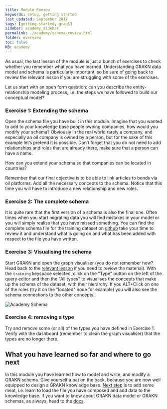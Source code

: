 ```yaml
---
title: Module Review
keywords: setup, getting started
last_updated: September 2017
tags: [getting-started, graql]
sidebar: academy_sidebar
permalink: ./academy/schema-review.html
folder: overview
toc: false
KB: academy
---
```


As usual, the last lesson of the module is just a bunch of exercises to check whether you remember what you have learned. Understanding GRAKN data model and schema is particularly important, so be sure of going back to review the relevant lesson if you are struggling with some of the exercises.

Let us start with an open form question: can you describe the entity-relationship modeling process, i.e. the steps we have followed to build our conceptual model?

### Exercise 1: Extending the schema
Open the schema file you have built in this module. Imagine that you wanted to add to your knowledge base people owning companies, how would you modify your schema? Obviously in the real world rarely a company, and especially an oil company is owned by a person, but for the sake of this example let’s pretend it is possible. Don’t forget that you do not need to add relationships and roles that are already there, make sure that a person can have a name.

How can you extend your schema so that companies can be located in countries?

Remember that our final objective is to be able to link articles to bonds via oil platforms. Add all the necessary concepts to the schema. Notice that this time you will have to introduce a new relationship and new roles.

### Exercise 2: The complete schema
It is quite rare that the first version of a schema is also the final one. Often times when you start migrating data you will find mistakes in your model or you will simply realise that you have missed something. You can find the complete schema file for the training dataset on [github](https://github.com/graknlabs/academy/blob/master/short-training/schema.gql) take your time to review it and understand what is going on and what has been added with respect to the file you have written.

### Exercise 3: Visualising the schema
Start GRAKN and open the graph visualiser (you do not remember how? Head back to the [relevant lesson](./setup.html) if you need to review the material). With the `training` keyspace selected, click on the "Type" button on the left of the query editor and then the "All types" to visualises the concepts that make up the schema of the dataset, with their hierarchy. If you ALT+Click on one of the roles (try it on the "located" node for example) you will also see the schema connections to the other concepts.

  ![Academy Schema](/images/academy/3-schema/academy-schema.png)


### Exercise 4: removing a type
Try and remove some (or all) of the types you have defined in Exercise 1. Verify with the dashboard (remember to clean the graph visualiser) that the types are no longer there.


## What you have learned so far and where to go next
In this module you have learned how to model and write, and modify a GRAKN schema. Give yourself a pat on the back, because you are now well equipped to design a GRAKN knowledge base. [Next step](./loading-files.html) is to add some meat, i.e. learn to load the file you have composed and add data to the knowledge base. If you want to know about GRAKN data model or GRAKN schemas, as always, head to the [docs](../index.html).
